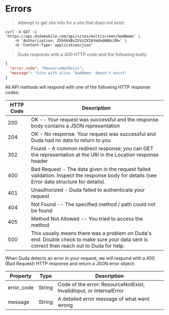 # Errors

> Attempt to get site info for a site that does not exist:

```shell
curl -X GET -i 'https://api.dudamobile.com/api/sites/multiscreen/badName' \
    -H 'Authorization: ZXhhbXBsZVVzZXI6YmUkdHBAc3M=' \ 
    -H 'Content-Type: application/json'
```
> Duda responds with a 400 HTTP code and the following body:

```json
{
  "error_code": "ResourceNotExist",
  "message": "Site with alias 'badName' doesn't exist"
}
```

All API methods will respond with one of the following HTTP response codes:


HTTP Code | Description
---------- | -------
200 | OK -- Your request was successful and the response body contains a JSON representation
204 | OK - No response. Your request was successful and Duda had no data to return to you
302 | Found - A common redirect response; you can GET the representation at the URI in the Location response header
400 | Bad Request - The data given in the request failed validation. Inspect the response body for details (see Error data structure for details).
401 | Unauthorized - Duda failed to authenticate your request
404 | Not Found -- The specified method / path could not be found
405 | Method Not Allowed -- You tried to access the method
500 | This usually means there was a problem on Duda's end. Double check to make sure your data sent is correct then reach out to Duda for help.

When Duda detects an error in your request, we will respond with a 400 (Bad Request) HTTP response and return a JSON error object:

Property | Type | Description
---------- | ---------- | ----------
error_code | String | Code of the error: ResourceNotExist, InvalidInput, or InternalError
message | String | A detailed error message of what went wrong